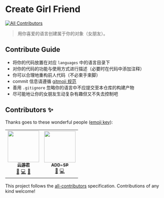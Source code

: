 # Create Girl Friend

<!-- ALL-CONTRIBUTORS-BADGE:START - Do not remove or modify this section -->
[![All Contributors](https://img.shields.io/badge/all_contributors-2-orange.svg?style=flat-square)](#contributors-)
<!-- ALL-CONTRIBUTORS-BADGE:END -->

> 用你喜爱的语言创建属于你的对象（女朋友）。

## Contribute Guide

- 将你的代码放置在对应 `languages` 中的语言目录下
- 对你的代码的功能与使用方式进行描述（必要时在代码中添加注释）
- 你可以合理地重构前人代码（不必束手束脚）
- commit 信息请遵循 [gitmoji 规范](https://gitmoji.carloscuesta.me/)
- 善用 `.gitignore` 忽略你的语言中不应提交至本仓库的构建产物
- 尽可能地让你的女朋友生动复杂有趣但又不失去控制吧

## Contributors ✨

Thanks goes to these wonderful people ([emoji key](https://allcontributors.org/docs/en/emoji-key)):

<!-- ALL-CONTRIBUTORS-LIST:START - Do not remove or modify this section -->
<!-- prettier-ignore-start -->
<!-- markdownlint-disable -->
<table>
  <tr>
    <td align="center"><a href="https://www.yunyoujun.cn/"><img src="https://avatars3.githubusercontent.com/u/25154432?v=4?s=100" width="100px;" alt=""/><br /><sub><b>云游君</b></sub></a><br /><a href="#blog-YunYouJun" title="Blogposts">📝</a> <a href="https://github.com/ElpsyCN/create-girl-friend/commits?author=YunYouJun" title="Code">💻</a> <a href="#design-YunYouJun" title="Design">🎨</a></td>
    <td align="center"><a href="https://www.addesp.com/"><img src="https://avatars2.githubusercontent.com/u/44437200?v=4?s=100" width="100px;" alt=""/><br /><sub><b>ADD-SP</b></sub></a><br /><a href="#blog-ADD-SP" title="Blogposts">📝</a> <a href="https://github.com/ElpsyCN/create-girl-friend/commits?author=ADD-SP" title="Code">💻</a></td>
  </tr>
</table>

<!-- markdownlint-restore -->
<!-- prettier-ignore-end -->

<!-- ALL-CONTRIBUTORS-LIST:END -->

This project follows the [all-contributors](https://github.com/all-contributors/all-contributors) specification. Contributions of any kind welcome!
